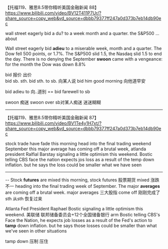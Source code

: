 【托福119、雅思8.5带你精听美国金融新闻 88】 https://www.bilibili.com/video/BV12T411P7Ur/?share_source=copy_web&vd_source=dbbb79377ff247a0d373b7eb14db90ec

wall street eagerly bid a du? to a week month and a quarter. 
the S&P500 ... about


Wall street eagerly bid **adieu** to a
miserable week, month and a quarter.
The Dow fell 500 points, or 1.7%.
The S&P500 slid 1.5, the Nasdaq slid 1.5 to end the day.
There is no denying the September **swoon** 
came with a vengeance: for the month the Dow was down 8.8%


bid 报价 出价  
bid sb. sth. 
bid sth. to sb. 向某人说 bid him good morning 向他道早安

bid adieu to 向..道别 == bid farewell to sb

swoon 痴迷 swoon over sb对某人痴迷 迷迷糊糊

---

【托福119、雅思8.5带你精听美国金融新闻 87】 https://www.bilibili.com/video/BV1Te4y1H7xt/?share_source=copy_web&vd_source=dbbb79377ff247a0d373b7eb14db90ec

stock trade have fade this morning head into the final trading weekend September this major average has coming off a brutal week, atlanda president Ralfial Barstay signaling a little optimism this weekend.
Bostic telling CBS face the nation expects jos loss as a result of the 
temp down inflation. but he says the loss could be smaller what we have seen 
****
--
Stock **futures** are mixed this morning, stock futures 股票期货 mixed 涨跌不一
heading into the final trading week of September. 
The major **averages** are coming off a brutal week. 
major averages 三大股指  come off 刚刚完成了sth 从sth 恢复过来

Atlanta Fed President Raphael Bostic signaling a little optimism this weekend. 美联储 联邦储备委员会+12个全国储备银行 arm
Bostic telling CBS's Face the Nation, he expects job losses
as a result of the Fed's action to **tamp** down inflation.
but he says those losses could be smaller than what we've seen in other situations

tamp down 压制 压住



